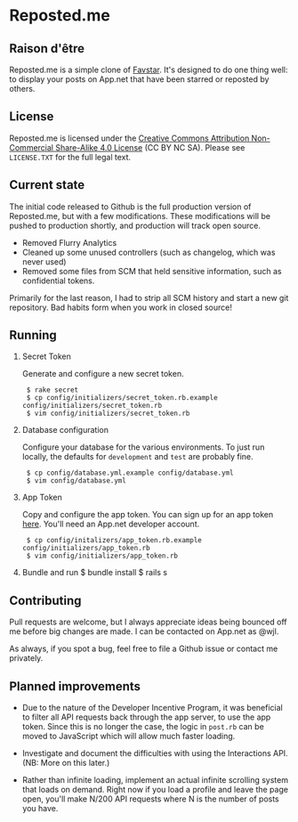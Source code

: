 # Reposted.me

## Raison d'être

Reposted.me is a simple clone of [Favstar](http://favstar.fm/). It's designed to do one thing well: to display your posts on App.net that have been starred or reposted by others.

## License

Reposted.me is licensed under the [Creative Commons Attribution Non-Commercial Share-Alike 4.0 License](https://creativecommons.org/licenses/by-nc-sa/4.0/) (CC BY NC SA). Please see `LICENSE.TXT` for the full legal text.

## Current state

The initial code released to Github is the full production version of Reposted.me, but with a few modifications. These modifications will be pushed to production shortly, and production will track open source.

- Removed Flurry Analytics
- Cleaned up some unused controllers (such as changelog, which was never used)
- Removed some files from SCM that held sensitive information, such as
  confidential tokens.

Primarily for the last reason, I had to strip all SCM history and start a new git repository. Bad habits form when you work in closed source!

## Running

1. Secret Token

    Generate and configure a new secret token.

        $ rake secret
        $ cp config/initializers/secret_token.rb.example config/initializers/secret_token.rb
        $ vim config/initializers/secret_token.rb

1. Database configuration

    Configure your database for the various environments. To just run locally, the defaults for `development` and `test` are probably fine.

        $ cp config/database.yml.example config/database.yml
        $ vim config/database.yml

1. App Token

    Copy and configure the app token. You can sign up for an app token [here](developers.app.net). You'll need an App.net developer account.

        $ cp config/initalizers/app_token.rb.example config/initializers/app_token.rb
        $ vim config/initializers/app_token.rb

1. Bundle and run
        $ bundle install
        $ rails s

## Contributing

Pull requests are welcome, but I always appreciate ideas being bounced off me before big changes are made. I can be contacted on App.net as @wjl.

As always, if you spot a bug, feel free to file a Github issue or contact me privately.

## Planned improvements

- Due to the nature of the Developer Incentive Program, it was beneficial to filter all API requests back through the app server, to use the app token. Since this is no longer the case, the logic in `post.rb` can be moved to JavaScript which will allow much faster loading.

- Investigate and document the difficulties with using the Interactions API. (NB: More on this later.)

- Rather than infinite loading, implement an actual infinite scrolling system that loads on demand. Right now if you load a profile and leave the page open, you'll make N/200 API requests where N is the number of posts you have.

